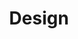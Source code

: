 ---
# This topic lives at
# https://digital.gov/topics/design

slug: "design"

# Topic Title
title: "Design"

# description — keep it short and clear
summary: "Guidance, resources, and community to help you use design to create government websites that meet customer needs, work well on any device, and follow federal web requirements."
deck: "Understand how and why design impacts user experience"

# display topic-collection template for this topic
topic_collection: true

# populate the topic-collection template with featured links
data:
  header:
    title: "Design"
    deck: "Understand how and why design impacts user experience"
  contents:
    summary: "Guidance, resources, and community to help you use design and user experience to create government websites that meet customer needs, work well on any device, and follow federal web requirements."
    legislation:
      name: "21 Century IDEA"
      description: ""
      link_text: "View Policy"
      link_url: "https://www.govinfo.gov/app/details/DCPD-202101050"
  featured_resources:
    - link: "/guides/hcd/discovery-concepts"
      kicker: "HCD Guides"
    - link: "/guides/hcd/discovery-concepts"
      kicker: "HCD Guides"
  communities:
    - link: "/communities/user-experience"
    - link: "/communities/social-media"
  top_resources:
    - title: "An introduction to design requirements"
      href: "/resources/an-introduction-to-design-requirements/"
      summary: "If your organization needs to ensure compliance with a design standard or align to a brand, a design system can help you achieve those goals more easily than building a site from scratch. Learn how a design system can help you and what you need to know to get started."
    - title: "USWDS Design principles — Earn trust by following consistent design principles"
      href: "/guides/hcd/"
      summary: "A series of guides to help you understand and practice human-centered design."
    - title: "Get.Gov — Host your site on a .gov or .mil domain to assure users it’s an official government site"
      href: "https://get.gov/"
    - title: "To Build Trust, Aim for Easy — Trust is built up with good experiences, and broken with bad ones."
      href: "https://digital.gov/2022/12/13/to-build-trust-aim-for-easy/"
      summary: "Trust is earned through consistency and commitment. Build sites that build trust by considering user needs, respecting people’s time, and avoiding customer experience pitfalls."
    - title: "See more user experience resources"
      href: "https://digital.gov/topics/user-experience/"
      # summary: "See all resources for user experience"
      topic_redirect: true
    - title: "See more design resources"
      href: https://digital.gov/topics/design
      # summary: "See all resources for design"
      topic_redirect: true



# Weight
weight: 2

# For more information on managing topics,
# see https://github.com/GSA/digitalgov.gov/wiki
---